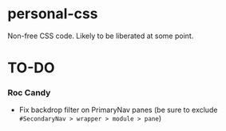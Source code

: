 # personal-css
Non-free CSS code. Likely to be liberated at some point.

# TO-DO
### Roc Candy
- Fix backdrop filter on PrimaryNav panes (be sure to exclude `#SecondaryNav > wrapper > module > pane`)
